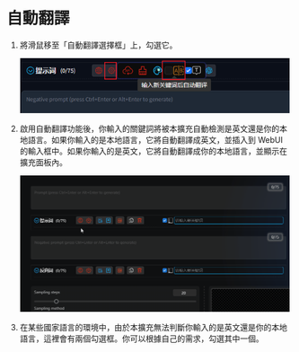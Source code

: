 # 自動翻譯

1. 將滑鼠移至「自動翻譯選擇框」上，勾選它。

   ![](../assets/images/AutomaticTranslation/checkbox.png)

2. 啟用自動翻譯功能後，你輸入的關鍵詞將被本擴充自動檢測是英文還是你的本地語言。如果你輸入的是本地語言，它將自動翻譯成英文，並插入到
   WebUI 的輸入框中。如果你輸入的是英文，它將自動翻譯成你的本地語言，並顯示在擴充面板內。

   ![](../assets/images/demo.auto_translate.gif)

3. 在某些國家語言的環境中，由於本擴充無法判斷你輸入的是英文還是你的本地語言，這裡會有兩個勾選框。你可以根據自己的需求，勾選其中一個。